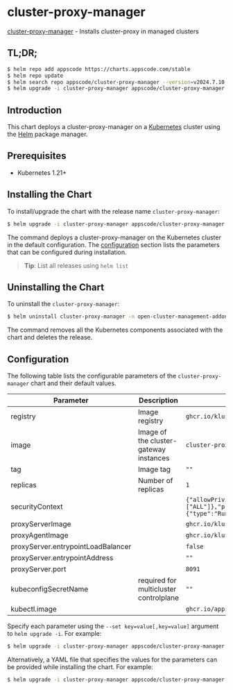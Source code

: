 # cluster-proxy-manager

[cluster-proxy-manager](https://github.com/kluster-manager/cluster-proxy) - Installs cluster-proxy in managed clusters

## TL;DR;

```bash
$ helm repo add appscode https://charts.appscode.com/stable
$ helm repo update
$ helm search repo appscode/cluster-proxy-manager --version=v2024.7.10
$ helm upgrade -i cluster-proxy-manager appscode/cluster-proxy-manager -n open-cluster-management-addon --create-namespace --version=v2024.7.10
```

## Introduction

This chart deploys a cluster-proxy-manager on a [Kubernetes](http://kubernetes.io) cluster using the [Helm](https://helm.sh) package manager.

## Prerequisites

- Kubernetes 1.21+

## Installing the Chart

To install/upgrade the chart with the release name `cluster-proxy-manager`:

```bash
$ helm upgrade -i cluster-proxy-manager appscode/cluster-proxy-manager -n open-cluster-management-addon --create-namespace --version=v2024.7.10
```

The command deploys a cluster-proxy-manager on the Kubernetes cluster in the default configuration. The [configuration](#configuration) section lists the parameters that can be configured during installation.

> **Tip**: List all releases using `helm list`

## Uninstalling the Chart

To uninstall the `cluster-proxy-manager`:

```bash
$ helm uninstall cluster-proxy-manager -n open-cluster-management-addon
```

The command removes all the Kubernetes components associated with the chart and deletes the release.

## Configuration

The following table lists the configurable parameters of the `cluster-proxy-manager` chart and their default values.

|             Parameter              |              Description               |                                                                                             Default                                                                                             |
|------------------------------------|----------------------------------------|-------------------------------------------------------------------------------------------------------------------------------------------------------------------------------------------------|
| registry                           | Image registry                         | <code>ghcr.io/kluster-manager</code>                                                                                                                                                            |
| image                              | Image of the cluster-gateway instances | <code>cluster-proxy</code>                                                                                                                                                                      |
| tag                                | Image tag                              | <code>""</code>                                                                                                                                                                                 |
| replicas                           | Number of replicas                     | <code>1</code>                                                                                                                                                                                  |
| securityContext                    |                                        | <code>{"allowPrivilegeEscalation":false,"capabilities":{"drop":["ALL"]},"privileged":false,"readOnlyRootFilesystem":true,"runAsNonRoot":true,"seccompProfile":{"type":"RuntimeDefault"}}</code> |
| proxyServerImage                   |                                        | <code>ghcr.io/kluster-manager/cluster-proxy</code>                                                                                                                                              |
| proxyAgentImage                    |                                        | <code>ghcr.io/kluster-manager/cluster-proxy</code>                                                                                                                                              |
| proxyServer.entrypointLoadBalancer |                                        | <code>false</code>                                                                                                                                                                              |
| proxyServer.entrypointAddress      |                                        | <code>""</code>                                                                                                                                                                                 |
| proxyServer.port                   |                                        | <code>8091</code>                                                                                                                                                                               |
| kubeconfigSecretName               | required for multicluster controlplane | <code>""</code>                                                                                                                                                                                 |
| kubectl.image                      |                                        | <code>ghcr.io/appscode/kubectl-nonroot:1.31</code>                                                                                                                                              |


Specify each parameter using the `--set key=value[,key=value]` argument to `helm upgrade -i`. For example:

```bash
$ helm upgrade -i cluster-proxy-manager appscode/cluster-proxy-manager -n open-cluster-management-addon --create-namespace --version=v2024.7.10 --set registry=ghcr.io/kluster-manager
```

Alternatively, a YAML file that specifies the values for the parameters can be provided while
installing the chart. For example:

```bash
$ helm upgrade -i cluster-proxy-manager appscode/cluster-proxy-manager -n open-cluster-management-addon --create-namespace --version=v2024.7.10 --values values.yaml
```
